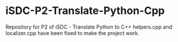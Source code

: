 # iSDC-P2-Translate-Python-Cpp
Repository for P2 of iSDC - Translate Python to C++
helpers.cpp and localizer.cpp have been fixed to make the project work.
